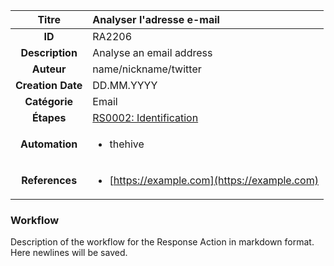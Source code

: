 | Titre                       | Analyser l'adresse e-mail         |
|:---------------------------:|:--------------------|
| **ID**                      | RA2206            |
| **Description**             | Analyse an email address   |
| **Auteur**                  | name/nickname/twitter        |
| **Creation Date**           | DD.MM.YYYY |
| **Catégorie**                | Email      |
| **Étapes**                   |[RS0002: Identification](../Response_Stages/RS0002.md)| 
| **Automation** |<ul><li>thehive</li></ul>|
| **References** |<ul><li>[https://example.com](https://example.com)</li></ul>|

### Workflow

Description of the workflow for the Response Action in markdown format.  
Here newlines will be saved.  
